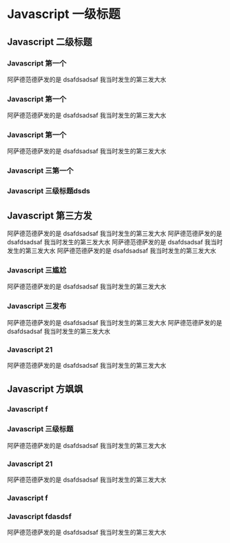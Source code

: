 # Javascript 一级标题

## Javascript 二级标题

### Javascript 第一个
阿萨德范德萨发的是
dsafdsadsaf 
我当时发生的第三发大水
### Javascript 第一个
阿萨德范德萨发的是
dsafdsadsaf 
我当时发生的第三发大水

### Javascript 第一个
阿萨德范德萨发的是
dsafdsadsaf 
我当时发生的第三发大水
### Javascript 三第一个
### Javascript 三级标题dsds 


## Javascript 第三方发
阿萨德范德萨发的是
dsafdsadsaf 
我当时发生的第三发大水
阿萨德范德萨发的是
dsafdsadsaf 
我当时发生的第三发大水
阿萨德范德萨发的是
dsafdsadsaf 
我当时发生的第三发大水
阿萨德范德萨发的是
dsafdsadsaf 
我当时发生的第三发大水

### Javascript 三尴尬
阿萨德范德萨发的是
dsafdsadsaf 
我当时发生的第三发大水
### Javascript 三发布
阿萨德范德萨发的是
dsafdsadsaf 
我当时发生的第三发大水
阿萨德范德萨发的是
dsafdsadsaf 
我当时发生的第三发大水
### Javascript 21
阿萨德范德萨发的是
dsafdsadsaf 
我当时发生的第三发大水




## Javascript 方飒飒

### Javascript f
### Javascript 三级标题
阿萨德范德萨发的是
dsafdsadsaf 
我当时发生的第三发大水
### Javascript 21
阿萨德范德萨发的是
dsafdsadsaf 
我当时发生的第三发大水
### Javascript f
### Javascript fdasdsf
阿萨德范德萨发的是
dsafdsadsaf 
我当时发生的第三发大水
